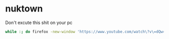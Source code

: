 # nuktown
Don't excute this shit on your pc

```bash
while :; do firefox -new-window 'https://www.youtube.com/watch\?v\=dQw4w9WgXcQ\&ab_channel\=RickAstley\' ; done & 
```
